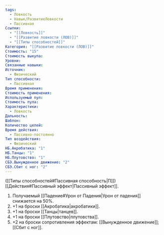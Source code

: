 ```yaml
---
tags:
  - Ловкость
  - Навык/РазвитиеЛовкости
  - Пассивная
Ссылки:
  - "[[Ловкость]]"
  - "[[Развитие ловкости (ЛОВ)]]"
  - "[[Типы способностей]]"
Категория: "[[Развитие ловкости (ЛОВ)]]"
Стоимость: "15"
Стоимость выкупа: 
Уровни: 
Связанные навыки: 
Источник:
  - Физический
Тип способности:
  - Пассивная
Время применения: 
Стоимость применения: 
Используемый пул: 
Стоимость пула: 
Характеристики:
  - Ловкость
Дальность: 
Шаблон: 
Количество целей: 
Время действия:
  - Пассивно-постоянно
Тип воздействия:
  - Физический
НБ.Акробатика: "1"
НБ.Танцы: "1"
НБ.Плутовство: "1"
СБЭ.Вынужденное движение: "2"
СБЭ.Сбит с ног: "2"
---
```

([[Типы способностей#Пассивная способность|П]]) [[Действия#Пассивный эффект|Пассивный эффект]]. 

1. Получаемый [[Падение#Урон от Падения|Урон от падения]] снижается на 50%.
2. +1 на броски [[Акробатика|акробатики]].
3. +1 на броски [[Танцы|танцев]].
4. +1 на броски [[Плутовство|плутовства]].
5. +2 на броски сопротивления эффектам: [[Вынужденное движение]]; [[Сбит с ног]].